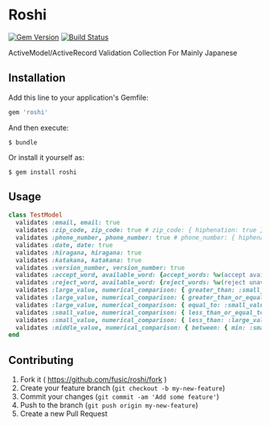 # Roshi

[![Gem Version](https://badge.fury.io/rb/roshi.svg)](https://badge.fury.io/rb/roshi)
[![Build Status](https://travis-ci.org/fusic/roshi.svg)](https://travis-ci.org/fusic/roshi)

ActiveModel/ActiveRecord Validation Collection For Mainly Japanese

## Installation

Add this line to your application's Gemfile:

```ruby
gem 'roshi'
```

And then execute:

    $ bundle

Or install it yourself as:

    $ gem install roshi

## Usage

```ruby
class TestModel
  validates :email, email: true
  validates :zip_code, zip_code: true # zip_code: { hiphenation: true }
  validates :phone_number, phone_number: true # phone_number: { hiphenation: true }
  validates :date, date: true
  validates :hiragana, hiragana: true
  validates :katakana, katakana: true
  validates :version_number, version_number: true
  validates :accept_word, available_word: {accept_words: %w(accept available)}
  validates :reject_word, available_word: {reject_words: %w(reject unavailable)}
  validates :large_value, numerical_comparison: { greater_than: :small_value }
  validates :large_value, numerical_comparison: { greater_than_or_equal_to: :small_value }
  validates :large_value, numerical_comparison: { equal_to: :small_value }
  validates :small_value, numerical_comparison: { less_than_or_equal_to: :large_value }
  validates :small_value, numerical_comparison: { less_than: :large_value }
  validates :middle_value, numerical_comparison: { between: { min: :small_value, max: :large_value } }
end
```

## Contributing

1. Fork it ( https://github.com/fusic/roshi/fork )
2. Create your feature branch (`git checkout -b my-new-feature`)
3. Commit your changes (`git commit -am 'Add some feature'`)
4. Push to the branch (`git push origin my-new-feature`)
5. Create a new Pull Request
